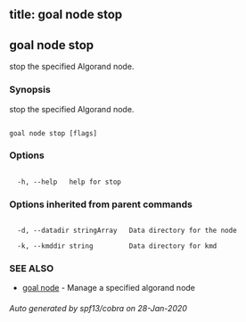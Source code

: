 title: goal node stop
---
## goal node stop



stop the specified Algorand node.



### Synopsis



stop the specified Algorand node.



```

goal node stop [flags]

```



### Options



```

  -h, --help   help for stop

```



### Options inherited from parent commands



```

  -d, --datadir stringArray   Data directory for the node

  -k, --kmddir string         Data directory for kmd

```



### SEE ALSO



* [goal node](../../node/node/)	 - Manage a specified algorand node


###### Auto generated by spf13/cobra on 28-Jan-2020

